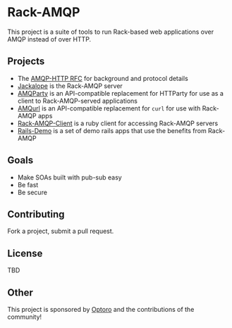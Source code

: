 # Rack-AMQP

This project is a suite of tools to run Rack-based web applications over
AMQP instead of over HTTP.

## Projects

* The [AMQP-HTTP RFC](https://github.com/rack-amqp/rack-amqp/blob/master/amqp-http.rfc) for background and protocol details
* [Jackalope](https://github.com/rack-amqp/jackalope) is the Rack-AMQP server
* [AMQParty](https://github.com/rack-amqp/amqparty) is an API-compatible replacement for HTTParty for use as a client to Rack-AMQP-served applications
* [AMQurl](https://github.com/rack-amqp/amqurl) is an API-compatible replacement for `curl` for use with Rack-AMQP apps
* [Rack-AMQP-Client](https://github.com/rack-amqp/rack-amqp-client) is a ruby client for accessing Rack-AMQP servers
* [Rails-Demo](https://github.com/rack-amqp/rails-demo) is a set of demo rails apps that use the benefits from Rack-AMQP

## Goals

* Make SOAs built with pub-sub easy
* Be fast
* Be secure

## Contributing

Fork a project, submit a pull request.

## License

TBD

## Other

This project is sponsored by [Optoro](http://www.optoro.com) and the
contributions of the community!
